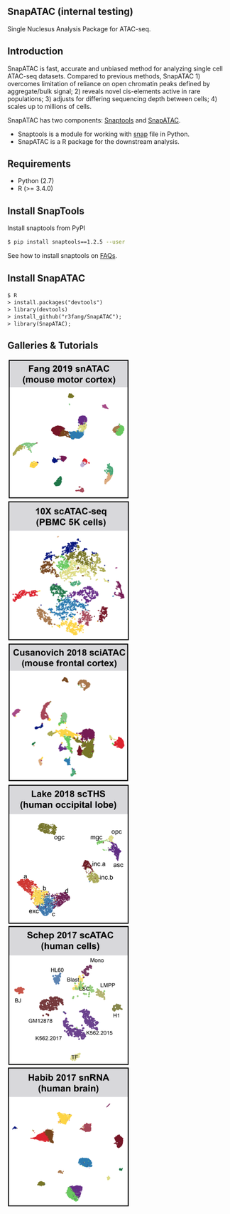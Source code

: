 ## SnapATAC (internal testing)
Single Nuclesus Analysis Package for ATAC-seq. 

## Introduction
SnapATAC is fast, accurate and unbiased method for analyzing single cell ATAC-seq datasets. Compared to previous methods, SnapATAC 1) overcomes limitation of reliance on open chromatin peaks defined by aggregate/bulk signal; 2) reveals novel cis-elements active in rare populations; 3) adjusts for differing sequencing depth between cells; 4) scales up to millions of cells.

SnapATAC has two components: [Snaptools](https://github.com/r3fang/SnapTools) and [SnapATAC](https://github.com/r3fang/SnapATAC). 

* Snaptools is a module for working with [snap](https://github.com/r3fang/SnapATAC/wiki/What-is-a-snap-file%3F) file in Python. 
* SnapATAC is a R package for the downstream analysis. 

## Requirements  
* Python (2.7)
* R (>= 3.4.0)

## Install SnapTools
Install snaptools from PyPI

```bash
$ pip install snaptools==1.2.5 --user
```

See how to install snaptools on [FAQs](https://github.com/r3fang/SnapATAC/wiki/FAQs). 

## Install SnapATAC

```
$ R
> install.packages("devtools")
> library(devtools)
> install_github("r3fang/SnapATAC");
> library(SnapATAC);
```

## Galleries & Tutorials
[<img src="./images/Fang_2019.png" width="275" height="315" />](./examples/Fang_2019/Fang_2019.md)
[<img src="./images/10X_2018.png" width="275" height="315" />](./examples/10X_2018/10X_2018.md)
[<img src="./images/Cusanovich_2018.png" width="275" height="315" />](./examples/Cusanovich_2018/Cusanovich_2018.md)
[<img src="./images/Lake_2018.png" width="275" height="315" />](./examples/Lake_2018/Lake_2018.md)
[<img src="./images/Schep_2017.png" width="275" height="315" />](./examples/Schep_2017/Schep_2017.md)
[<img src="./images/Habib_2017.png" width="275" height="315" />](./examples/Habib_2017/Habib_2017.md)

